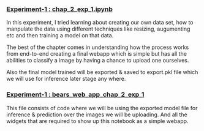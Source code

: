 <u><h3>Experiment-1 : chap_2_exp_1.ipynb</h3></u>

In this experiment, I tried learning about creating our own data set, how to manpulate the data using different techniques like resizing, augumenting etc and then training a model on that data.

The best of the chapter comes in understanding how the process works from end-to-end creating a final webapp which is simple but has all the abilities to classify a image by having a chance to upload one ourselves. 

Also the final model trained will be exported & saved to export.pkl file which we will use for inference later stage any where. 

<u><h3>Experiment-1 : bears_web_app_chap_2_exp_1</h3></u>

This file consists of code where we will be using the exported model file for inference & prediction over the images we will be uploading. And all the widgets that are required to show up this notebook as a simple webapp. 

